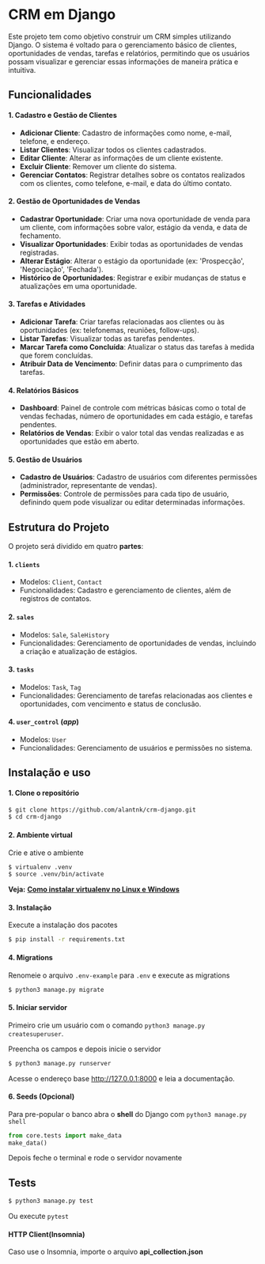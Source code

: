 # CRM em Django

Este projeto tem como objetivo construir um CRM simples utilizando Django. O sistema é voltado para o gerenciamento básico de clientes, oportunidades de vendas, tarefas e relatórios, permitindo que os usuários possam visualizar e gerenciar essas informações de maneira prática e intuitiva.

## Funcionalidades

#### 1. Cadastro e Gestão de Clientes

-   **Adicionar Cliente**: Cadastro de informações como nome, e-mail, telefone, e endereço.
-   **Listar Clientes**: Visualizar todos os clientes cadastrados.
-   **Editar Cliente**: Alterar as informações de um cliente existente.
-   **Excluir Cliente**: Remover um cliente do sistema.
-   **Gerenciar Contatos**: Registrar detalhes sobre os contatos realizados com os clientes, como telefone, e-mail, e data do último contato.

#### 2. Gestão de Oportunidades de Vendas

-   **Cadastrar Oportunidade**: Criar uma nova oportunidade de venda para um cliente, com informações sobre valor, estágio da venda, e data de fechamento.
-   **Visualizar Oportunidades**: Exibir todas as oportunidades de vendas registradas.
-   **Alterar Estágio**: Alterar o estágio da oportunidade (ex: 'Prospecção', 'Negociação', 'Fechada').
-   **Histórico de Oportunidades**: Registrar e exibir mudanças de status e atualizações em uma oportunidade.

#### 3. Tarefas e Atividades

-   **Adicionar Tarefa**: Criar tarefas relacionadas aos clientes ou às oportunidades (ex: telefonemas, reuniões, follow-ups).
-   **Listar Tarefas**: Visualizar todas as tarefas pendentes.
-   **Marcar Tarefa como Concluída**: Atualizar o status das tarefas à medida que forem concluídas.
-   **Atribuir Data de Vencimento**: Definir datas para o cumprimento das tarefas.

#### 4. Relatórios Básicos

-   **Dashboard**: Painel de controle com métricas básicas como o total de vendas fechadas, número de oportunidades em cada estágio, e tarefas pendentes.
-   **Relatórios de Vendas**: Exibir o valor total das vendas realizadas e as oportunidades que estão em aberto.

#### 5. Gestão de Usuários

-   **Cadastro de Usuários**: Cadastro de usuários com diferentes permissões (administrador, representante de vendas).
-   **Permissões**: Controle de permissões para cada tipo de usuário, definindo quem pode visualizar ou editar determinadas informações.

## Estrutura do Projeto

O projeto será dividido em quatro **partes**:

#### 1. `clients`

-   Modelos: `Client`, `Contact`
-   Funcionalidades: Cadastro e gerenciamento de clientes, além de registros de contatos.

#### 2. `sales`

-   Modelos: `Sale`, `SaleHistory`
-   Funcionalidades: Gerenciamento de oportunidades de vendas, incluindo a criação e atualização de estágios.

#### 3. `tasks`

-   Modelos: `Task`, `Tag`
-   Funcionalidades: Gerenciamento de tarefas relacionadas aos clientes e oportunidades, com vencimento e status de conclusão.

#### 4. `user_control` (_app_)

-   Modelos: `User`
-   Funcionalidades: Gerenciamento de usuários e permissões no sistema.

## Instalação e uso

#### 1. Clone o repositório

```bash
$ git clone https://github.com/alantnk/crm-django.git
$ cd crm-django
```

#### 2. Ambiente virtual

Crie e ative o ambiente

```bash
$ virtualenv .venv
$ source .venv/bin/activate
```

**Veja:** [**Como instalar virtualenv no Linux e Windows**](https://www.geeksforgeeks.org/creating-python-virtual-environment-windows-linux/)

#### 3. Instalação

Execute a instalação dos pacotes

```bash
$ pip install -r requirements.txt
```

#### 4. Migrations

Renomeie o arquivo `.env-example` para `.env` e execute as migrations

```bash
$ python3 manage.py migrate
```

#### 5. Iniciar servidor

Primeiro crie um usuário com o comando `python3 manage.py createsuperuser`.

Preencha os campos e depois inicie o servidor

```bash
$ python3 manage.py runserver
```

Acesse o endereço base http://127.0.0.1:8000 e leia a documentação.

#### 6. Seeds (Opcional)

Para pre-popular o banco abra o **shell** do Django com `python3 manage.py shell`

```py
from core.tests import make_data
make_data()
```

Depois feche o terminal e rode o servidor novamente

## Tests

```bash
$ python3 manage.py test
```

Ou execute `pytest`

#### HTTP Client(Insomnia)

Caso use o Insomnia, importe o arquivo **api_collection.json**
